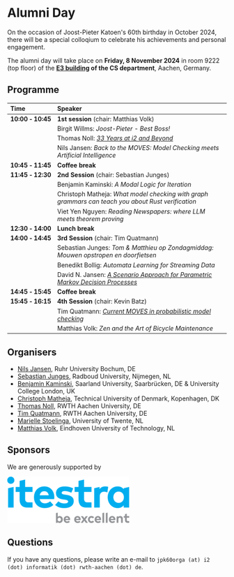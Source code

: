 # Alumni Day

On the occasion of Joost-Pieter Katoen's 60th birthday in October 2024, there will be a special colloqium to celebrate his achievements and personal engagement.

The alumni day will take place on **Friday, 8 November 2024** in room 9222 (top floor) of the **[E3 building](https://www.informatik.rwth-aachen.de/cms/informatik/fachgruppe/informatik-zentrum/~most/lageplaene/?lidx=1) of the CS department**, Aachen, Germany.

## Programme

| Time                               | Speaker                                                                                            |
|:-----------------------------------|:---------------------------------------------------------------------------------------------------|
| **10:00&nbsp;&#x2011;&nbsp;10:45** | **1st session** (chair: Matthias Volk)                                                             |
|                                    | Birgit Willms: *Joost-Pieter - Best Boss!*                                                         |
|                                    | Thomas Noll: [*33 Years at i2 and Beyond*](noll.pdf)                                               |
|                                    | Nils Jansen: *Back to the MOVES: Model Checking meets Artificial Intelligence*                     |
| **10:45&nbsp;&#x2011;&nbsp;11:45** | **Coffee break**                                                                                   |
| **11:45&nbsp;&#x2011;&nbsp;12:30** | **2nd Session** (chair: Sebastian Junges)                                                          |
|                                    | Benjamin Kaminski: *A Modal Logic for Iteration*                                                   |
|                                    | Christoph Matheja: *What model checking with graph grammars can teach you about Rust verification* |
|                                    | Viet Yen Nguyen: *Reading Newspapers: where LLM meets theorem proving*                             |
| **12:30&nbsp;&#x2011;&nbsp;14:00** | **Lunch break**                                                                                    |
| **14:00&nbsp;&#x2011;&nbsp;14:45** | **3rd Session** (chair: Tim Quatmann)                                                              |
|                                    | Sebastian Junges: *Tom & Matthieu op Zondagmiddag: Mouwen opstropen en doorfietsen*                |
|                                    | Benedikt Bollig: *Automata Learning for Streaming Data*                                            |
|                                    | David N. Jansen: [*A Scenario Approach for Parametric Markov Decision Processes*](djansen.pdf)     |
| **14:45&nbsp;&#x2011;&nbsp;15:45** | **Coffee break**                                                                                   |
| **15:45&nbsp;&#x2011;&nbsp;16:15** | **4th Session** (chair: Kevin Batz)                                                                |
|                                    | Tim Quatmann: [*Current MOVES in probabilistic model checking*](quatmann.pdf)                      |
|                                    | Matthias Volk: *Zen and the Art of Bicycle Maintenance*                                            |


## Organisers

- [Nils Jansen](https://nilsjansen.org), Ruhr University Bochum, DE
- [Sebastian Junges](https://sjunges.github.io), Radboud University, Nijmegen, NL
- [Benjamin Kaminski](https://quave.cs.uni-saarland.de/benjamin-kaminski/), Saarland University, Saarbrücken, DE & University College London, UK
- [Christoph Matheja](https://cmath.eu/), Technical University of Denmark, Kopenhagen, DK
- [Thomas Noll](https://moves.rwth-aachen.de/people/noll/), RWTH Aachen University, DE
- [Tim Quatmann](https://moves.rwth-aachen.de/people/quatmann/), RWTH Aachen University, DE
- [Marielle Stoelinga](https://people.utwente.nl/m.i.a.stoelinga), University of Twente, NL
- [Matthias Volk](https://research.tue.nl/en/persons/matthias-volk), Eindhoven University of Technology, NL

## Sponsors

We are generously supported by 

![image](itestra.png)

## Questions

If you have any questions, please write an e-mail to ```jpk60orga (at) i2 (dot) informatik (dot) rwth-aachen (dot) de```.

